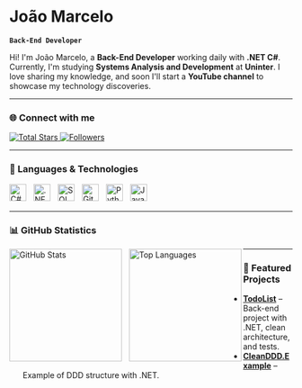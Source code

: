 # João Marcelo

**`Back-End Developer`**

Hi! I'm João Marcelo, a **Back-End Developer** working daily with **.NET C#**.
Currently, I'm studying **Systems Analysis and Development** at **Uninter**.
I love sharing my knowledge, and soon I'll start a **YouTube channel** to showcase my technology discoveries.

---

### 🌐 Connect with me

<a href="https://github.com/JoaoDev465?tab=repositories&sort=stargazers">
<img
alt="Total Stars"
title="GitHub Stars"
src="https://custom-icon-badges.demolab.com/github/stars/JoaoDev465?color=55960c&style=for-the-badge&labelColor=488207&logo=star&label=Stars"
/>
</a>
<a href="https://github.com/JoaoDev465?tab=followers">
<img
alt="Followers"
title="Follow me on GitHub"
src="https://custom-icon-badges.demolab.com/github/followers/JoaoDev465?color=236ad3&labelColor=1155ba&style=for-the-badge&logo=github&label=Followers&logoColor=white"
/>
</a>

---

### 🤖 Languages & Technologies

<img align="left" alt="C#" title="C#" width="30px" style="padding-right: 10px;" src="https://cdn.jsdelivr.net/gh/devicons/devicon@latest/icons/csharp/csharp-original.svg"/>
<img align="left" alt=".NET" title=".NET" width="30px" style="padding-right: 10px;" src="https://cdn.jsdelivr.net/gh/devicons/devicon@latest/icons/dotnetcore/dotnetcore-original.svg"/>
<img align="left" alt="SQL Server" title="SQL Server" width="30px" style="padding-right: 10px;" src="https://cdn.jsdelivr.net/gh/devicons/devicon@latest/icons/microsoftsqlserver/microsoftsqlserver-plain.svg"/>
<img align="left" alt="Git" title="Git" width="30px" style="padding-right: 10px;" src="https://cdn.jsdelivr.net/gh/devicons/devicon@latest/icons/git/git-original.svg"/>
<img align="left" alt="Python" title="Python" width="30px" style="padding-right: 10px;" src="https://cdn.jsdelivr.net/gh/devicons/devicon@latest/icons/python/python-original.svg"/>
<img align="left" alt="JavaScript" title="JavaScript" width="30px" style="padding-right: 10px;" src="https://cdn.jsdelivr.net/gh/devicons/devicon@latest/icons/javascript/javascript-original.svg"/>

<br/><br/>

---

### 📊 GitHub Statistics

<p>
<img
align="left"
alt="GitHub Stats"
height="200"
style="padding-right: 10px;"
src="https://github-readme-stats.vercel.app/api?username=JoaoDev465&show_icons=true&theme=tokyonight&include_all_commits=true&locale=pt-br"
/>

<img
align="left"
alt="Top Languages"
height="200"
src="https://github-readme-stats.vercel.app/api/top-langs/?username=JoaoDev465&theme=tokyonight&layout=compact&custom_title=Top+Technologies&langs_count=9"
/>
</p>

---

### 📁 Featured Projects

- [**TodoList**](https://github.com/JoaoDev465/TodoList) – Back-end project with .NET, clean architecture, and tests.
- [**CleanDDD.Example**](https://github.com/JoaoDev465/CleanDDD.Example) – Example of DDD structure with .NET.
